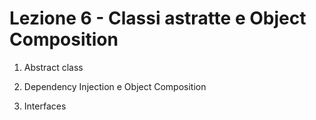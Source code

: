 # Lezione 6 - Classi astratte e Object Composition

1. Abstract class

2. Dependency Injection e Object Composition

3. Interfaces